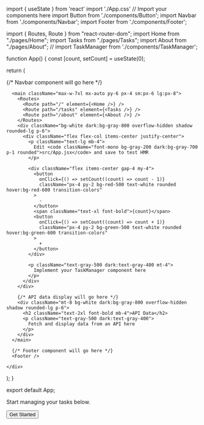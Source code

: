 import { useState } from 'react'
import './App.css'
// Import your components here
import Button from './components/Button';
import Navbar from './components/Navbar';
import Footer from './components/Footer';

import { Routes, Route } from "react-router-dom";
import Home from "./pages/Home";
import Tasks from "./pages/Tasks";
import About from "./pages/About";
// import TaskManager from './components/TaskManager';

function App() {
  const [count, setCount] = useState(0);

  return (
    <div className="min-h-screen bg-gray-100 dark:bg-gray-900 text-gray-900 dark:text-gray-100">
      {/* Navbar component will go here */}
      <Navbar />
      

      <main className="max-w-7xl mx-auto py-6 px-4 sm:px-6 lg:px-8">
        <Routes>
          <Route path="/" element={<Home />} />
          <Route path="/tasks" element={<Tasks />} />
          <Route path="/about" element={<About />} />
        </Routes>
        <div className="bg-white dark:bg-gray-800 overflow-hidden shadow rounded-lg p-6">
          <div className="flex flex-col items-center justify-center">
            <p className="text-lg mb-4">
              Edit <code className="font-mono bg-gray-200 dark:bg-gray-700 p-1 rounded">src/App.jsx</code> and save to test HMR
            </p>
            
            <div className="flex items-center gap-4 my-4">
              <button
                onClick={() => setCount((count) => count - 1)}
                className="px-4 py-2 bg-red-500 text-white rounded hover:bg-red-600 transition-colors"
              >
                -
              </button>
              <span className="text-xl font-bold">{count}</span>
              <button
                onClick={() => setCount((count) => count + 1)}
                className="px-4 py-2 bg-green-500 text-white rounded hover:bg-green-600 transition-colors"
              >
                +
              </button>
            </div>

            <p className="text-gray-500 dark:text-gray-400 mt-4">
              Implement your TaskManager component here
            </p>
          </div>
        </div>
        
        {/* API data display will go here */}
        <div className="mt-8 bg-white dark:bg-gray-800 overflow-hidden shadow rounded-lg p-6">
          <h2 className="text-2xl font-bold mb-4">API Data</h2>
          <p className="text-gray-500 dark:text-gray-400">
            Fetch and display data from an API here
          </p>
        </div>
      </main>

      {/* Footer component will go here */}
      <Footer />
      
    </div>
  );
}

export default App; 




<Card title="Welcome">
        <p>Start managing your tasks below.</p>
        <Button variant="primary">Get Started</Button>
      </Card>